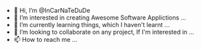 - 👋 Hi, I’m @InCarNaTeDuDe
- 👀 I’m interested in creating Awesome Software Applictions ...
- 🌱 I’m currently learning things, which I haven't learnt ...
- 💞️ I’m looking to collaborate on any project, If I'm interested in ...
- 📫 How to reach me ...

<!---
InCarNaTeDuDe/InCarNaTeDuDe is a ✨ special ✨ repository because its `README.md` (this file) appears on your GitHub profile.
You can click the Preview link to take a look at your changes.
--->
